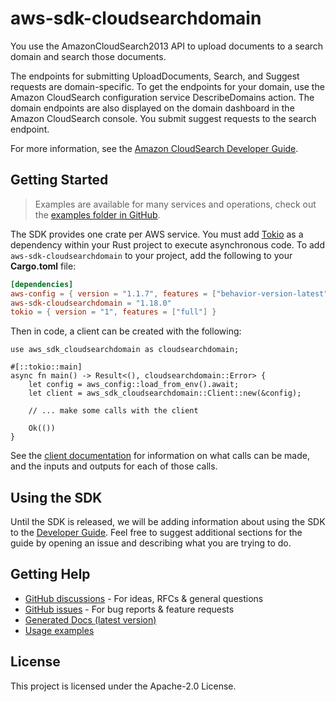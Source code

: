 # aws-sdk-cloudsearchdomain

You use the AmazonCloudSearch2013 API to upload documents to a search domain and search those documents.

The endpoints for submitting UploadDocuments, Search, and Suggest requests are domain-specific. To get the endpoints for your domain, use the Amazon CloudSearch configuration service DescribeDomains action. The domain endpoints are also displayed on the domain dashboard in the Amazon CloudSearch console. You submit suggest requests to the search endpoint.

For more information, see the [Amazon CloudSearch Developer Guide](http://docs.aws.amazon.com/cloudsearch/latest/developerguide).

## Getting Started

> Examples are available for many services and operations, check out the
> [examples folder in GitHub](https://github.com/awslabs/aws-sdk-rust/tree/main/examples).

The SDK provides one crate per AWS service. You must add [Tokio](https://crates.io/crates/tokio)
as a dependency within your Rust project to execute asynchronous code. To add `aws-sdk-cloudsearchdomain` to
your project, add the following to your **Cargo.toml** file:

```toml
[dependencies]
aws-config = { version = "1.1.7", features = ["behavior-version-latest"] }
aws-sdk-cloudsearchdomain = "1.18.0"
tokio = { version = "1", features = ["full"] }
```

Then in code, a client can be created with the following:

```rust,no_run
use aws_sdk_cloudsearchdomain as cloudsearchdomain;

#[::tokio::main]
async fn main() -> Result<(), cloudsearchdomain::Error> {
    let config = aws_config::load_from_env().await;
    let client = aws_sdk_cloudsearchdomain::Client::new(&config);

    // ... make some calls with the client

    Ok(())
}
```

See the [client documentation](https://docs.rs/aws-sdk-cloudsearchdomain/latest/aws_sdk_cloudsearchdomain/client/struct.Client.html)
for information on what calls can be made, and the inputs and outputs for each of those calls.

## Using the SDK

Until the SDK is released, we will be adding information about using the SDK to the
[Developer Guide](https://docs.aws.amazon.com/sdk-for-rust/latest/dg/welcome.html). Feel free to suggest
additional sections for the guide by opening an issue and describing what you are trying to do.

## Getting Help

* [GitHub discussions](https://github.com/awslabs/aws-sdk-rust/discussions) - For ideas, RFCs & general questions
* [GitHub issues](https://github.com/awslabs/aws-sdk-rust/issues/new/choose) - For bug reports & feature requests
* [Generated Docs (latest version)](https://awslabs.github.io/aws-sdk-rust/)
* [Usage examples](https://github.com/awslabs/aws-sdk-rust/tree/main/examples)

## License

This project is licensed under the Apache-2.0 License.

